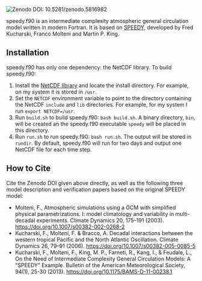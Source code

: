![Zenodo DOI: 10.5281/zenodo.5816982](https://zenodo.org/badge/DOI/10.5281/zenodo.5816982.svg)

speedy.f90 is an intermediate complexity atmospheric general circulation model written in modern Fortran. It is based on [SPEEDY](http://users.ictp.it/~kucharsk/speedy-net.html), developed by Fred Kucharski, Franco Molteni and Martin P. King.

## Installation

speedy.f90 has only one dependency: the NetCDF library. To build speedy.f90:

1. Install the [NetCDF library](https://www.unidata.ucar.edu/software/netcdf) and locate the install directory. For example, on my system it is stored in `/usr`.
2. Set the `NETCDF` environment variable to point to the directory containing the NetCDF `include` and `lib` directories. For example, for my system I run `export NETCDF=/usr`.
3. Run `build.sh` to build speedy.f90: `bash build.sh`. A binary directory, `bin`, will be created an the speedy.f90 executable `speedy` will be placed in this directory.
4. Run `run.sh` to run speedy.f90: `bash run.sh`. The output will be stored in `rundir`. By default, speedy.f90 will run for two days and output one NetCDF file for each time step.

## How to Cite

Cite the Zenodo DOI given above directly, as well as the following three model description and verification papers based on the original SPEEDY model:

- Molteni, F., Atmospheric simulations using a GCM with simplified physical parametrizations. I: model climatology and variability in multi-decadal experiments. Climate Dynamics 20, 175–191 (2003). https://doi.org/10.1007/s00382-002-0268-2
- Kucharski, F., Molteni, F. & Bracco, A. Decadal interactions between the western tropical Pacific and the North Atlantic Oscillation. Climate Dynamics 26, 79–91 (2006). https://doi.org/10.1007/s00382-005-0085-5
- Kucharski, F., Molteni, F., King, M. P., Farneti, R., Kang, I., & Feudale, L., On the Need of Intermediate Complexity General Circulation Models: A “SPEEDY” Example. Bulletin of the American Meteorological Society, 94(1), 25-30 (2013). https://doi.org/10.1175/BAMS-D-11-00238.1
